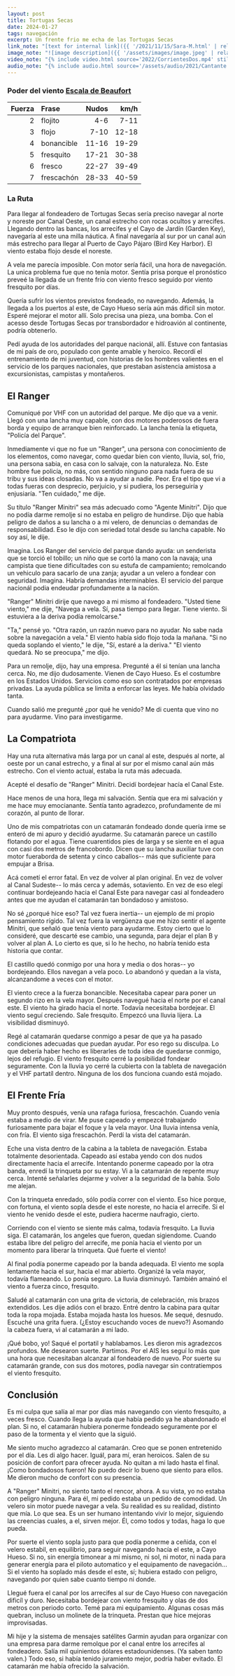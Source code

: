 ```yaml
---
layout: post
title: Tortugas Secas
date: 2024-01-27
tags: navegación
excerpt: Un frente frio me echa de las Tortugas Secas
link_note: "[text for internal link]({{ '/2021/11/15/Sara-M.html' | relative_url }})"
image_note: "![image description]({{ '/assets/images/image.jpeg' | relative_url }})"
video_note: "{% include video.html source='2022/CorrientesDos.mp4' still='2022/CostaRica/CorrientesUno.png' %}"
audio_note: "{% include audio.html source='/assets/audio/2021/Cantante.m4a' %}"
---
```


### Poder del viento [Escala de Beaufort][beaufort]

|Fuerza|Frase|Nudos|km/h|
|---:|:---|---:|---:|
|2|flojito|4-6|7-11|
|3|flojo|7-10|12-18|
|4|bonancible|11-16|19-29|
|5|fresquito|17-21|30-38|
|6|fresco|22-27|39-49|
|7|frescachón|28-33|40-59|

[beaufort]: https://es.wikipedia.org/wiki/Escala_de_Beaufort

### La Ruta

Para llegar al fondeadero de Tortugas Secas sería preciso navegar al norte y
noreste por Canal Oeste, un canal estrecho con rocas ocultos y arrecifes.
Llegando dentro las bancas, los arrecifes y el Cayo de Jardín (Garden Key),
navegaría al este una milla náutica.  A final navegaría al sur por un canal aún
más estrecho para llegar al Puerto de Cayo Pájaro (Bird Key Harbor). El
viento estaba flojo desde el noreste.

A vela me parecía imposible. Con motor sería fácil, una hora de navegación.  La
unica problema fue que no tenía motor.  Sentía prisa porque el pronóstico
preveé la llegada de un frente frío con viento fresco seguido por viento
fresquito por días.

Quería sufrir los vientos previstos fondeado, no navegando.  Además, la llegada
a los puertos al este, de Cayo Hueso sería aún más dificíl sin motor.  Esperé
mejorar el motor allí. Solo precisa una pieza, una bomba. Con el acesso desde
Tortugas Secas por transbordador e hidroavión al continente, podría obtenerlo.

Pedí ayuda de los autoridades del parque nacionál, allí. Estuve con
fantasias de mi país de oro, populado con gente amable y heroico.
Recordí el entrenamiento de mi juventud, con historias de los hombres valientes
en el servicio de los parques nacionales, que prestaban asistencia amistosa a
excursionistas, campistas y montañeros.

## El Ranger

Comuniqué por VHF con un autoridad del parque. Me dijo que va a venir.
Llegó con una lancha muy capable, con dos motores poderosos de fuera borda
y equipo de arranque bien reinforcado. La lancha tenía la etiqueta, "Policía
del Parque".

Inmediamente vi que no fue un "Ranger", una persona con conocimiento de los
elementos, como navegar, como quedar bien con viento, lluvia, sol, frio,
una persona sabia, en casa con lo salvaje, con la naturaleza. No. Este hombre
fue policía, no más, con sentido ninguno para nada fuera de su tribu y sus
ideas closadas. No va a ayudar a nadie. Peor. Era el tipo que vi a todas fueras
con desprecio, perjuicio, y si pudiera, los perseguiría y enjusiaría. "Ten
cuidado," me dije.

Su título "Ranger Minitri" sea más adecuado como "Agente Minitri". Dijo que no
podía darme remolje si no estaba en peligro de hundirse. Dijo que había peligro
de daños a su lancha o a mi velero, de denuncias o demandas de responsabilidad.
Eso le dijo con seriedad total desde su lancha capable. No soy así, le dije.

Imagina. Los Ranger del servicio del parque dando ayuda: un senderista que se
torció el tobillo; un niño que se cortó la mano con la navaja; una campista
que tiene dificultades con su estufa de campamiento; remolcando un
vehiculo para sacarlo de una zanja; ayudar a un velero a fondear con
seguridad.  Imagina. Habría demandas interminables.  El servicio del parque
nacionál podia endeudar profundamente a la nacíón.

"Ranger" Minitri dirije que navego a mi mismo al fondeadero. "Usted tiene
viento," me dije, "Navega a vela. Sí, pasa tiempo para llegar. Tiene viento. Si
estuviera a la deriva podía remolcarse."

"Ta," pensé yo. "Otra razón, un razón nuevo para no ayudar. No sabe nada sobre
la navegación a vela." El viento había sido flojo toda la mañana. "Si no queda
soplando el viento," le dije, "Sí, estaré a la deriva." "El viento quedará.
No se preocupa," me dijo.

Para un remolje, dijo, hay una empresa. Pregunté a él si tenían una lancha
cerca.  No, me dijo dudosamente.  Vienen de Cayo Hueso. Es el costumbre en los
Estados Unidos. Servicios como eso son contratados por empresas privadas. La
ayuda pública se limita a enforcar las leyes. Me había olvidado tanta.

Cuando salió me pregunté ¿por qué he venido? Me di cuenta que vino no para
ayudarme. Vino para investigarme.

## La Compatriota

Hay una ruta alternativa más larga por un canal al este, después al norte, al
oeste por un canal estrecho, y a final al sur por el mismo canal aún más
estrecho. Con el viento actual, estaba la ruta más adecuada.

Acepté el desafío de "Ranger" Minitri. Decidí bordejear hacía el Canal Este.

Hace menos de una hora, llega mi salvación. Sentía que era mi salvación y
me hace muy emocianante. Sentía tanto agradezco, profundamente de mi corazón,
al punto de llorar.

Uno de mis compatriotas con un catamarán fondeado donde quería irme se enteró
de mi apuro y decidió ayudarme.  Su catamarán parece un castillo flotando por
el agua. Tiene cuarentidos pies de larga y se siente en el agua con casi dos
metros de francobordo.  Dicen que su lancha auxiliar tuve con motor fueraborda
de setenta y cinco caballos-- más que suficiente para empujar a Brisa.

Acá cometí el error fatal. En vez de volver al plan original. En vez de
volver al Canal Sudeste-- lo más cerca y además, sotaviento. En vez de eso
elegí continuar bordejeando hacia el Canal Este para navegar casi al
fondeadero antes que me ayudan el catamarán tan bondadoso y amistoso.

No sé ¿porqué hice eso? Tal vez fuera inertia-- un ejemplo de mi propio
pensamiento rígido. Tal vez fuera la vergüenza que me hizo sentir el agente
Minitri, que señaló que tenía viento para ayudarme. Estoy cierto que lo
consideré, que descarté ese cambio, una segunda, para dejar el plan B y volver
al plan A.  Lo cierto es que, si lo he hecho, no habría tenido esta historia
que contar.

El castillo quedó conmigo por una hora y media o dos horas-- yo bordejeando.
Ellos navegan a vela poco. Lo abandonó y quedan a la vista, alcanzandome
a veces con el motor.

El viento crece a la fuerza bonancible. Necesitaba capear para
poner un segundo rizo en la vela mayor. Después navegué hacia el norte por el
canal este. El viento ha girado hacia el norte. Todavía necesitaba bordejear.
El viento seguí creciendo. Sale fresquito. Empezcó una lluvia
lijera. La visibilidad disminuyó.

Regé al catamarán quedarse conmigo a pesar de que ya ha pasado condiciones
adecuadas que puedan ayudar. Por eso rego su disculpa. Lo que debería haber
hecho es liberarles de toda idea de quedarse conmigo, lejos del refugio.
El viento fresquito cerré la posibilidad fondear seguramente.
Con la lluvia yo cerré la cubierta con la tableta de navegación y el VHF
partatíl dentro. Ninguna de los dos funciona cuando está mojado.

## El Frente Fría

Muy pronto después, venía una rafaga furiosa, frescachón.
Cuando venía estaba a medio de virar. Me puse capeado y empezcé trabajando
furiosamente para bajar el foque y la vela mayor. Una lluvia intensa venía, con
fría. El viento siga frescachón. Perdí la vista del catamarán.

Eche una vista dentro de la cabina a la tableta de navegación. Estaba
totalmente desorientada. Capeado así estaba yendo con dos nudos directamente
hacia el arrecife. Intentando ponerme capeado por la otra banda, enredí
la trinqueta por su estay. Vi a la catamarán de repente muy cerca.
Intenté señalarles dejarme y volver a la seguridad de la bahía. Solo me
alejan.

Con la trinqueta enredado, sólo podía correr con el viento. Eso hice
porque, con fortuna, el viento sopla desde el este noreste, no hacia el
arrecife. Si el viento he venido desde el este, pudiera hacerme naufragio,
cierto.

Corriendo con el viento se siente más calma, todavía fresquito. La lluvia
siga. El catamarán, los angeles que fueron, quedan sigiendome.
Cuando estaba libre del peligro del arrecife, me ponía hacia el viento por
un momento para liberar la trinqueta. Qué fuerte el viento!

Al final podía ponerme capeado por la banda adequada. El viento me sopla
lentamente hacia el sur, hacia el mar abierto. Organizé la vela mayor,
todavía flameando. Lo ponía seguro. La lluvia disminuyó. También amainó
el viento a fuerza cinco, fresquito.

Saludé al catamarán con una grita de victoria, de celebración, mis brazos
extendidos. Les dije adiós con el brazo. Entré dentro la cabina para quitar
toda la ropa mojada. Estaba mojada hasta los huesos. Me sequé, desnudo.
Escuché una grita fuera. (¿Estoy escuchando voces de nuevo?) Asomando la cabeza
fuera, vi al catamarán a mi lado.

¡Qué bobo, yo! Saqué el portatil y hablabamos. Les dieron mis agradezcos
profundos. Me desearon suerte. Partimos. Por el AIS les seguí lo más que
una hora que necesitaban alcanzar al fondeadero de nuevo. Por suerte su
catamarán grande, con sus dos motores, podía navegar sin contratiempos el
viento fresquito.

## Conclusión

Es mi culpa que salía al mar por días más navegando con viento fresquito,
a veces fresco. Cuando llega la ayuda que había
pedido ya he abandonado el plan. Si no, el catamarán hubiera ponerme
fondeado seguramente por el paso de la tormenta y el viento que la siguió.

Me siento mucho agradezco al catamarán. Creo que se ponen entretenido
por el día. Les di algo hacer. Iguál, para mí, eran heroicos. Salen de
su posición de confort para ofrecer ayuda. No quitan a mi lado hasta el
final. ¡Como bondadosos fueron! No puedo decir lo bueno que siento para ellos.
Me dieron mucho de confort con su presencia.

A "Ranger" Minitri, no siento tanto el rencor, ahora. A su vista, yo no estaba
con peligro ninguna. Para él, mi pedido estaba un pedido de comodidad. Un
velero sin motor puede navegar a vela.  Su realidad es su realidad, distinto
que mía. Lo que sea. Es un ser humano intentando vivir lo mejor, siguiendo las
creencias cuales, a el, sirven mejor. Él, como todos y todas, haga lo que
pueda.

Por suerte el viento sopla justo para que podía ponerme a ceñida, con el
velero estabil, en equilibrio, para seguir navegando hacía el este, a
Cayo Hueso. Si no, sin energía timonear a mi mismo, ni sol, ni motor, ni
nada para generar energía para el piloto automatico y el equipamento de
navegación... Si el viento ha soplado más desde el este, sí; hubiera estado con
peligro, navegando por quien sabe cuanto tiempo ni donde.

Llegué fuera el canal por los arrecifes al sur de Cayo Hueso con navegación
dificíl y duro. Necesitaba bordejear con viento fresquito
y olas de dos metros con periodo corto.  Temé para mi equipamiento.
Algunas cosas más quebran, incluso un molinete de la trinqueta. Prestan que
hice mejoras improvisadas.

Mi hije y la sistema de mensajes satélites Garmin ayudan para organizar con una
empresa para darme remolque por el canal entre los arrecifes al fondeadero.
Salía mil quinientos dólares estadounidenses. (Ya saben tanto valen.)
Todo eso, si había tenido juramiento mejor, podría haber evitado. El catamarán
me había ofrecido la salvación.

